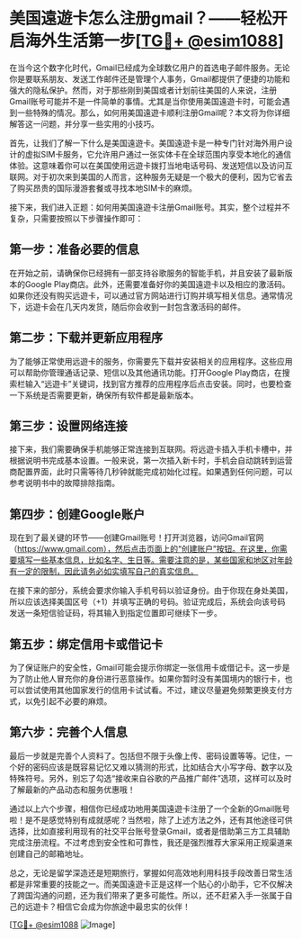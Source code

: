 # 美国遠遊卡怎么注册gmail？——轻松开启海外生活第一步[[TG💪+ @esim1088](https://t.me/s/esim1088)]

在当今这个数字化时代，Gmail已经成为全球数亿用户的首选电子邮件服务。无论你是要联系朋友、发送工作邮件还是管理个人事务，Gmail都提供了便捷的功能和强大的隐私保护。然而，对于那些刚到美国或者计划前往美国的人来说，注册Gmail账号可能并不是一件简单的事情。尤其是当你使用美国遠遊卡时，可能会遇到一些特殊的情况。那么，如何用美国遠遊卡顺利注册Gmail呢？本文将为你详细解答这一问题，并分享一些实用的小技巧。

首先，让我们了解一下什么是美国遠遊卡。美国遠遊卡是一种专门针对海外用户设计的虚拟SIM卡服务，它允许用户通过一张实体卡在全球范围内享受本地化的通信体验。这意味着你可以在美国使用远遊卡拨打当地电话号码、发送短信以及访问互联网。对于初次来到美国的人而言，这种服务无疑是一个极大的便利，因为它省去了购买昂贵的国际漫游套餐或寻找本地SIM卡的麻烦。

接下来，我们进入正题：如何用美国遠遊卡注册Gmail账号。其实，整个过程并不复杂，只需要按照以下步骤操作即可：

## 第一步：准备必要的信息

在开始之前，请确保你已经拥有一部支持谷歌服务的智能手机，并且安装了最新版本的Google Play商店。此外，还需要准备好你的美国遠遊卡以及相应的激活码。如果你还没有购买远遊卡，可以通过官方网站进行订购并填写相关信息。通常情况下，远遊卡会在几天内发货，随后你会收到一封包含激活码的邮件。

## 第二步：下载并更新应用程序

为了能够正常使用远遊卡的服务，你需要先下载并安装相关的应用程序。这些应用可以帮助你管理通话记录、短信以及其他通讯功能。打开Google Play商店，在搜索栏输入“远遊卡”关键词，找到官方推荐的应用程序后点击安装。同时，也要检查一下系统是否需要更新，确保所有软件都是最新版本。

## 第三步：设置网络连接

接下来，我们需要确保手机能够正常连接到互联网。将远遊卡插入手机卡槽中，并根据说明书完成基本设置。一般来说，第一次插入新卡时，手机会自动跳转到运营商配置界面，此时只需等待几秒钟就能完成初始化过程。如果遇到任何问题，可以参考说明书中的故障排除指南。

## 第四步：创建Google账户

现在到了最关键的环节——创建Gmail账号！打开浏览器，访问Gmail官网（https://www.gmail.com），然后点击页面上的“创建账户”按钮。在这里，你需要填写一些基本信息，比如名字、生日等。需要注意的是，某些国家和地区对年龄有一定的限制，因此请务必如实填写自己的真实信息。

在接下来的部分，系统会要求你输入手机号码以验证身份。由于你现在身处美国，所以应该选择美国区号（+1）并填写正确的号码。验证完成后，系统会向该号码发送一条短信验证码，将其输入到指定位置即可继续下一步。

## 第五步：绑定信用卡或借记卡

为了保证账户的安全性，Gmail可能会提示你绑定一张信用卡或借记卡。这一步是为了防止他人冒充你的身份进行恶意操作。如果你暂时没有美国境内的银行卡，也可以尝试使用其他国家发行的信用卡试试看。不过，建议尽量避免频繁更换支付方式，以免引起不必要的麻烦。

## 第六步：完善个人信息

最后一步就是完善个人资料了。包括但不限于头像上传、密码设置等等。记住，一个好的密码应该是既容易记忆又难以猜测的形式，比如结合大小写字母、数字以及特殊符号。另外，别忘了勾选“接收来自谷歌的产品推广邮件”选项，这样可以及时了解最新的产品动态和服务优惠哦！

通过以上六个步骤，相信你已经成功地用美国遠遊卡注册了一个全新的Gmail账号啦！是不是感觉特别有成就感呢？当然啦，除了上述方法之外，还有其他途径可供选择，比如直接利用现有的社交平台账号登录Gmail，或者是借助第三方工具辅助完成注册流程。不过考虑到安全性和可靠性，我还是强烈推荐大家采用正规渠道来创建自己的邮箱地址。

总之，无论是留学深造还是短期旅行，掌握如何高效地利用科技手段改善日常生活都是非常重要的技能之一。而美国遠遊卡正是这样一个贴心的小助手，它不仅解决了跨国沟通的问题，还为我们带来了更多可能性。所以，还不赶紧入手一张属于自己的远遊卡？相信它会成为你旅途中最忠实的伙伴！

[[TG💪+ @esim1088](https://t.me/s/esim1088) ![Image](https://i.postimg.cc/4NQfJmqS/Snipaste-2025-05-13-00-14-12.png)]
